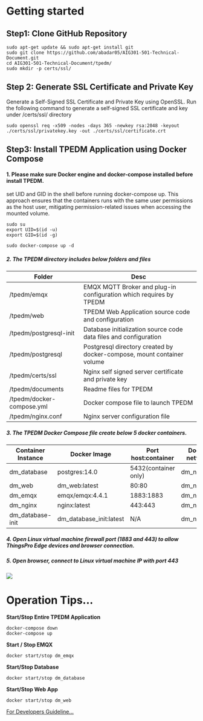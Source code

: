 # Getting started 
## Step1: Clone GitHub Repository
 ```
sudo apt-get update && sudo apt-get install git
sudo git clone https://github.com/abadar05/AIG301-501-Technical-Document.git
cd AIG301-501-Technical-Document/tpedm/
sudo mkdir -p certs/ssl/
 ```
## Step 2: Generate SSL Certificate and Private Key
Generate a Self-Signed SSL Certificate and Private Key using OpenSSL.
Run the following command to generate a self-signed SSL certificate and key under /certs/ssl/ directory

 ```
sudo openssl req -x509 -nodes -days 365 -newkey rsa:2048 -keyout ./certs/ssl/privatekey.key -out ./certs/ssl/certificate.crt
 ```

## Step3: Install TPEDM Application using Docker Compose
#### 1. Please make sure Docker engine and docker-compose installed before install TPEDM.

set UID and GID in the shell before running docker-compose up. This approach ensures that the containers runs with the same user permissions as the host user, mitigating permission-related issues when accessing the mounted volume.

```
sudo su
export UID=$(id -u)
export GID=$(id -g)
```
```
sudo docker-compose up -d
```


##### 2. The TPEDM directory includes below folders and files

| Folder                      | Desc                                                                   |
| --------------------------- | ---------------------------------------------------------------------- |
| /tpedm/emqx                 | EMQX MQTT Broker and plug-in configuration which requires by TPEDM     |
| /tpedm/web                  | TPEDM Web Application source code and configuration                    |
| /tpedm/postgresql-init      | Database initialization source code data files and configuration        | 
| /tpedm/postgresql           | Postgresql directory created by docker-compose, mount container volume |                                         
| /tpedm/certs/ssl            | Nginx self signed server certificate and private key                   |
| /tpedm/documents            | Readme files for TPEDM                                                 |
| /tpedm/docker-compose.yml   | Docker compose file to launch TPEDM                                    |
| /tpedm/nginx.conf           | Nginx server configuration file                                        |




##### 3. The TPEDM Docker Compose file create below 5 docker containers.

| Container Instance | Docker Image           | Port host:container | Docker network |
| ------------------ | ---------------------- | ------------------- | -------------- |
| dm_database        | postgres:14.0          | 5432(container only)| dm_network     |
| dm_web             | dm_web:latest          | 80:80               | dm_network     |
| dm_emqx            | emqx/emqx:4.4.1        | 1883:1883           | dm_network     |
| dm_nginx           | nginx:latest           | 443:443             | dm_network     |
| dm_database-init   |dm_database_init:latest |  N/A                | dm_network     |



##### 4. Open Linux virtual machine firewall port (1883 and 443) to allow ThingsPro Edge devices and browser connection.



##### 5. Open browser, connect to Linux virtual machine IP with port 443

![](https://thingspro.blob.core.windows.net/resource/document/tpe/tpedm-devices.jpg)



# Operation Tips...

**Start/Stop Entire TPEDM Application**

```
docker-compose down
docker-compose up
```

**Start / Stop EMQX**

```
docker start/stop dm_emqx
```


**Start/Stop Database**

```
docker start/stop dm_database
```


**Start/Stop Web App**

```
docker start/stop dm_web
```

<a href="https://github.com/abadar05/AIG301-501-Technical-Document/blob/main/documents/TPEDM-guide.md#for-developers">
For Developers Guideline... </a>
